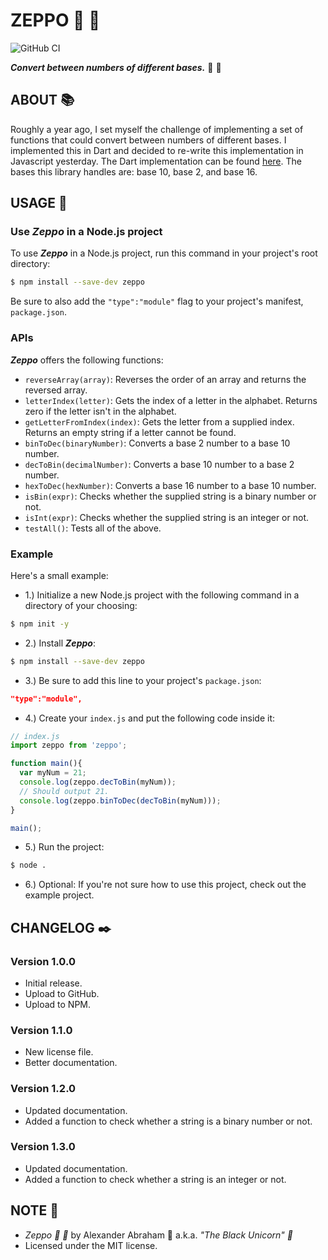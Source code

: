 # ZEPPO :crystal_ball: :guitar:

![GitHub CI](https://github.com/iamtheblackunicorn/zeppo/actions/workflows/node.yml/badge.svg)

***Convert between numbers of different bases.*** :crystal_ball: :guitar:

## ABOUT :books:

Roughly a year ago, I set myself the challenge of implementing a set of functions that could convert between numbers of different bases. I implemented this in Dart and decided to re-write this implementation in Javascript yesterday. The Dart implementation can be found [here](https://github.com/iamtheblackunicorn/harpo). The bases this library handles are: base 10, base 2, and base 16.

## USAGE :hammer:

### Use ***Zeppo*** in a Node.js project

To use ***Zeppo*** in a Node.js project, run this command in your project's root directory:

```bash
$ npm install --save-dev zeppo
```

Be sure to also add the `"type":"module"` flag to your project's manifest, `package.json`.

### APIs

***Zeppo*** offers the following functions:

- `reverseArray(array)`: Reverses the order of an array and returns the reversed array.
- `letterIndex(letter)`: Gets the index of a letter in the alphabet. Returns zero if the letter isn't in the alphabet.
- `getLetterFromIndex(index)`: Gets the letter from a supplied index. Returns an empty string if a letter cannot be found.
- `binToDec(binaryNumber)`: Converts a base 2 number to a base 10 number.
- `decToBin(decimalNumber)`: Converts a base 10 number to a base 2 number.
- `hexToDec(hexNumber)`: Converts a base 16 number to a base 10 number.
- `isBin(expr)`: Checks whether the supplied string is a binary number or not.
- `isInt(expr)`: Checks whether the supplied string is an integer or not.
- `testAll()`: Tests all of the above.

### Example

Here's a small example:

- 1.) Initialize a new Node.js project with the following command in a directory of your choosing:

```bash
$ npm init -y 
```

- 2.) Install ***Zeppo***:

```bash
$ npm install --save-dev zeppo
```

- 3.) Be sure to add this line to your project's `package.json`:

```JSON
"type":"module",
```

- 4.) Create your `index.js` and put the following code inside it:

```js
// index.js
import zeppo from 'zeppo';

function main(){
  var myNum = 21;
  console.log(zeppo.decToBin(myNum));
  // Should output 21.
  console.log(zeppo.binToDec(decToBin(myNum)));
}

main();
```

- 5.) Run the project:

```bash
$ node .
```

- 6.) Optional: If you're not sure how to use this project, check out the example project.

## CHANGELOG :black_nib:

### Version 1.0.0

- Initial release.
- Upload to GitHub.
- Upload to NPM.

### Version 1.1.0

- New license file.
- Better documentation.

### Version 1.2.0

- Updated documentation.
- Added a function to check whether a string is a binary number or not.

### Version 1.3.0

- Updated documentation.
- Added a function to check whether a string is an integer or not.

## NOTE :scroll:

- *Zeppo :crystal_ball: :guitar:* by Alexander Abraham :black_heart: a.k.a. *"The Black Unicorn" :unicorn:*
- Licensed under the MIT license.
